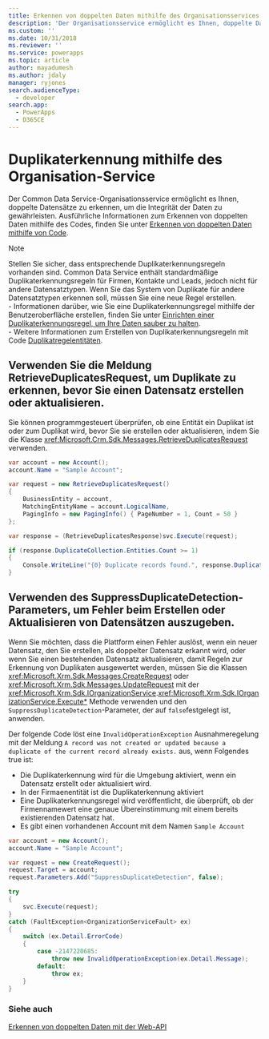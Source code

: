 ```yaml
---
title: Erkennen von doppelten Daten mithilfe des Organisationsservices (Common Data Service)| Microsoft Docs
description: 'Der Organisationsservice ermöglicht es Ihnen, doppelte Datensätze im Common Data Service zu erkennen, um die Integrität der Daten zu gewährleisten.'
ms.custom: ''
ms.date: 10/31/2018
ms.reviewer: ''
ms.service: powerapps
ms.topic: article
author: mayadumesh
ms.author: jdaly
manager: ryjones
search.audienceType:
  - developer
search.app:
  - PowerApps
  - D365CE
---
```

# <a name="detect-duplicate-data-using-the-organization-service"></a>Duplikaterkennung mithilfe des Organisation-Service

Der Common Data Service-Organisationsservice ermöglicht es Ihnen, doppelte Datensätze zu erkennen, um die Integrität der Daten zu gewährleisten. Ausführliche Informationen zum Erkennen von doppelten Daten mithilfe des Codes, finden Sie unter [Erkennen von doppelten Daten mithilfe von Code](../detect-duplicate-data-with-code.md). 

> [!NOTE]
> Stellen Sie sicher, dass entsprechende Duplikaterkennungsregeln vorhanden sind. Common Data Service enthält standardmäßige Duplikaterkennungsregeln für Firmen, Kontakte und Leads, jedoch nicht für andere Datensatztypen. Wenn Sie das System von Duplikate für andere Datensatztypen erkennen soll, müssen Sie eine neue Regel erstellen. <br/>- Informationen darüber, wie Sie eine Duplikaterkennungsregel mithilfe der Benutzeroberfläche erstellen, finden Sie unter [Einrichten einer Duplikaterkennungsregel, um Ihre Daten sauber zu halten](/dynamics365/customer-engagement/admin/set-up-duplicate-detection-rules-keep-data-clean).<br/>- Weitere Informationen zum Erstellen von Duplikaterkennungsregeln mit Code [Duplikatregelentitäten](../duplicaterule-entities.md).


## <a name="use-retrieveduplicatesrequest-message-to-detect-duplicates-before-you-create-or-update-record"></a>Verwenden Sie die Meldung RetrieveDuplicatesRequest, um Duplikate zu erkennen, bevor Sie einen Datensatz erstellen oder aktualisieren.

Sie können programmgesteuert überprüfen, ob eine Entität ein Duplikat ist oder zum Duplikat wird, bevor Sie sie erstellen oder aktualisieren, indem Sie die Klasse <xref:Microsoft.Crm.Sdk.Messages.RetrieveDuplicatesRequest> verwenden.

```csharp
var account = new Account();
account.Name = "Sample Account";

var request = new RetrieveDuplicatesRequest()
{
    BusinessEntity = account,
    MatchingEntityName = account.LogicalName,
    PagingInfo = new PagingInfo() { PageNumber = 1, Count = 50 }
};

var response = (RetrieveDuplicatesResponse)svc.Execute(request);

if (response.DuplicateCollection.Entities.Count >= 1)
{
    Console.WriteLine("{0} Duplicate records found.", response.DuplicateCollection.Entities.Count);
}
```

## <a name="use-suppressduplicatedetection-parameter-to-throw-errors-when-you-create-or-update-record"></a>Verwenden des SuppressDuplicateDetection-Parameters, um Fehler beim Erstellen oder Aktualisieren von Datensätzen auszugeben.

Wenn Sie möchten, dass die Plattform einen Fehler auslöst, wenn ein neuer Datensatz, den Sie erstellen, als doppelter Datensatz erkannt wird, oder wenn Sie einen bestehenden Datensatz aktualisieren, damit Regeln zur Erkennung von Duplikaten ausgewertet werden, müssen Sie die Klassen <xref:Microsoft.Xrm.Sdk.Messages.CreateRequest> oder <xref:Microsoft.Xrm.Sdk.Messages.UpdateRequest> mit der <xref:Microsoft.Xrm.Sdk.IOrganizationService>.<xref:Microsoft.Xrm.Sdk.IOrganizationService.Execute*> Methode verwenden und den `SuppressDuplicateDetection`-Parameter, der auf `false`festgelegt ist, anwenden.

Der folgende Code löst eine `InvalidOperationException` Ausnahmeregelung mit der Meldung `A record was not created or updated because a duplicate of the current record already exists.` aus, wenn Folgendes true ist:

- Die Duplikaterkennung wird für die Umgebung aktiviert, wenn ein Datensatz erstellt oder aktualisiert wird.
- In der Firmaenentität ist die Duplikaterkennung aktiviert
- Eine Duplikaterkennungsregel wird veröffentlicht, die überprüft, ob der Firmennamewert eine genaue Übereinstimmung mit einem bereits existierenden Datensatz hat.
- Es gibt einen vorhandenen Account mit dem Namen `Sample Account`

```csharp
var account = new Account();
account.Name = "Sample Account";

var request = new CreateRequest();
request.Target = account;
request.Parameters.Add("SuppressDuplicateDetection", false);

try
{
    svc.Execute(request);
}
catch (FaultException<OrganizationServiceFault> ex)
{
    switch (ex.Detail.ErrorCode)
    {
        case -2147220685:
            throw new InvalidOperationException(ex.Detail.Message);
        default:
            throw ex;
    }
}
```

### <a name="see-also"></a>Siehe auch
[Erkennen von doppelten Daten mit der Web-API](../webapi/manage-duplicate-detection-create-update.md)

